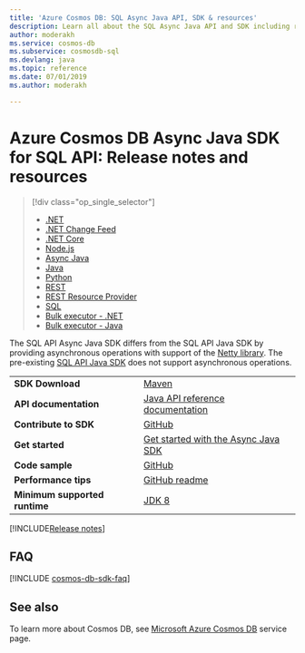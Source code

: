 ```yaml
---
title: 'Azure Cosmos DB: SQL Async Java API, SDK & resources'
description: Learn all about the SQL Async Java API and SDK including release dates, retirement dates, and changes made between each version of the Azure Cosmos DB SQL Async Java SDK.
author: moderakh
ms.service: cosmos-db
ms.subservice: cosmosdb-sql
ms.devlang: java
ms.topic: reference
ms.date: 07/01/2019
ms.author: moderakh

---
```

# Azure Cosmos DB Async Java SDK for SQL API: Release notes and resources
> [!div class="op_single_selector"]
> * [.NET](sql-api-sdk-dotnet.md)
> * [.NET Change Feed](sql-api-sdk-dotnet-changefeed.md)
> * [.NET Core](sql-api-sdk-dotnet-core.md)
> * [Node.js](sql-api-sdk-node.md)
> * [Async Java](sql-api-sdk-async-java.md)
> * [Java](sql-api-sdk-java.md)
> * [Python](sql-api-sdk-python.md)
> * [REST](https://docs.microsoft.com/rest/api/cosmos-db/)
> * [REST Resource Provider](https://docs.microsoft.com/rest/api/cosmos-db-resource-provider/)
> * [SQL](sql-api-query-reference.md)
> * [Bulk executor - .NET](sql-api-sdk-bulk-executor-dot-net.md)
> * [Bulk executor - Java](sql-api-sdk-bulk-executor-java.md)

The SQL API Async Java SDK differs from the SQL API Java SDK by providing asynchronous operations with support of the [Netty library](https://netty.io/). The pre-existing [SQL API Java SDK](sql-api-sdk-java.md) does not support asynchronous operations. 

| |  |
|---|---|
| **SDK Download** | [Maven](https://mvnrepository.com/artifact/com.microsoft.azure/azure-cosmosdb) |
|**API documentation** |[Java API reference documentation](https://docs.microsoft.com/java/api/com.microsoft.azure.cosmosdb.rx.asyncdocumentclient?view=azure-java-stable) | 
|**Contribute to SDK** | [GitHub](https://github.com/Azure/azure-cosmosdb-java) | 
|**Get started** | [Get started with the Async Java SDK](https://github.com/Azure-Samples/azure-cosmos-db-sql-api-async-java-getting-started) | 
|**Code sample** | [GitHub](https://github.com/Azure/azure-cosmosdb-java#usage-code-sample)| 
| **Performance tips**| [GitHub readme](https://github.com/Azure/azure-cosmosdb-java#guide-for-prod)| 
| **Minimum supported runtime**|[JDK 8](https://aka.ms/azure-jdks) | 

[!INCLUDE[Release notes](~/azure-cosmosdb-java-v2/changelog/README.md)]
## FAQ
[!INCLUDE [cosmos-db-sdk-faq](../../includes/cosmos-db-sdk-faq.md)]

## See also
To learn more about Cosmos DB, see [Microsoft Azure Cosmos DB](https://azure.microsoft.com/services/cosmos-db/) service page.

